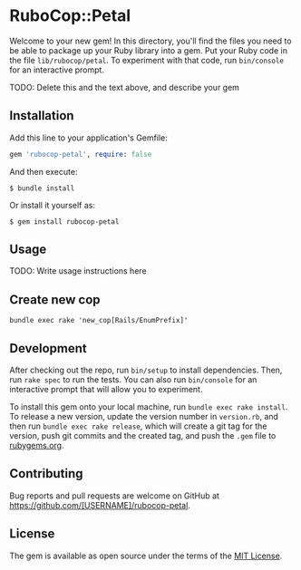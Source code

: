 # RuboCop::Petal

Welcome to your new gem! In this directory, you'll find the files you need to be able to package up your Ruby library into a gem. Put your Ruby code in the file `lib/rubocop/petal`. To experiment with that code, run `bin/console` for an interactive prompt.

TODO: Delete this and the text above, and describe your gem

## Installation

Add this line to your application's Gemfile:

```ruby
gem 'rubocop-petal', require: false
```

And then execute:

    $ bundle install

Or install it yourself as:

    $ gem install rubocop-petal

## Usage

TODO: Write usage instructions here

## Create new cop

```shell
bundle exec rake 'new_cop[Rails/EnumPrefix]'
```

## Development

After checking out the repo, run `bin/setup` to install dependencies. Then, run `rake spec` to run the tests. You can also run `bin/console` for an interactive prompt that will allow you to experiment.

To install this gem onto your local machine, run `bundle exec rake install`. To release a new version, update the version number in `version.rb`, and then run `bundle exec rake release`, which will create a git tag for the version, push git commits and the created tag, and push the `.gem` file to [rubygems.org](https://rubygems.org).

## Contributing

Bug reports and pull requests are welcome on GitHub at https://github.com/[USERNAME]/rubocop-petal.

## License

The gem is available as open source under the terms of the [MIT License](https://opensource.org/licenses/MIT).
